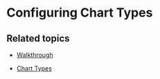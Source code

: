 ﻿<!--
|metadata|
{
    "fileName": "categorychart-configuring-chart-types",
    "controlName": "igCategoryChart",
    "tags": ["API", "CategoryChart", "Axes"]
}
|metadata|
-->

# Configuring Chart Types



## Related topics

- [Walkthrough](categorychart-walkthrough.html)

- [Chart Types](categorychart-chart-types.html)
